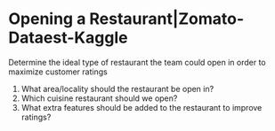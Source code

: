 # Opening a Restaurant|Zomato-Dataest-Kaggle
Determine the ideal type of restaurant the team could open in order to maximize customer ratings 
1. What area/locality should the restaurant be open in?
2. Which cuisine restaurant should we open?
3. What extra features should be added to the restaurant to improve ratings? 
